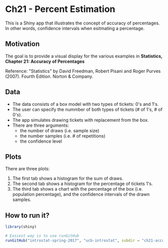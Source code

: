 # Ch21 - Percent Estimation

This is a Shiny app that illustrates the concept of accuracy of percentages.
In other words, confidence intervals when esitmating a percentage.


## Motivation

The goal is to provide a visual display for the various examples in 
__Statistics, Chapter 21: Accuracy of Percentages__

Reference: "Statistics" by David Freedman, Robert Pisani and Roger Purves (2007). 
Fourth Edition. Norton & Company.


## Data

- The data consists of a box model with two types of tickets: 0's and 1's.
- The user can specify the nummber of both types of tickets (# of 1's, # of 0's).
- The app simulates drawing tickets with replacement from the box. 
- There are three arguments:
    + the number of draws (i.e. sample size)
    + the number samples (i.e. # of repetitions)
    + the confidence level


## Plots

There are three plots: 

1. The first tab shows a histogram for the sum of draws.
2. The second tab shows a histogram for the percentage of tickets 1's.
3. The third tab shows a chart with the percentage of the box (i.e. population percentage),
and the confidence intervals of the drawn samples.


## How to run it?

```R
library(shiny)

# Easiest way is to use runGitHub
runGitHub("introstat-spring-2017", "ucb-introstat", subdir = "ch21-accuracy-percentages")
```
